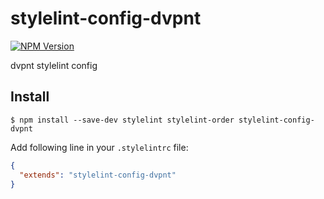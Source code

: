 # stylelint-config-dvpnt
[![NPM Version](https://img.shields.io/npm/v/stylelint-config-dvpnt.svg)](https://www.npmjs.com/package/stylelint-config-dvpnt)

dvpnt stylelint config

## Install
    $ npm install --save-dev stylelint stylelint-order stylelint-config-dvpnt


Add following line in your `.stylelintrc` file:

```json
{
  "extends": "stylelint-config-dvpnt"
}
```
